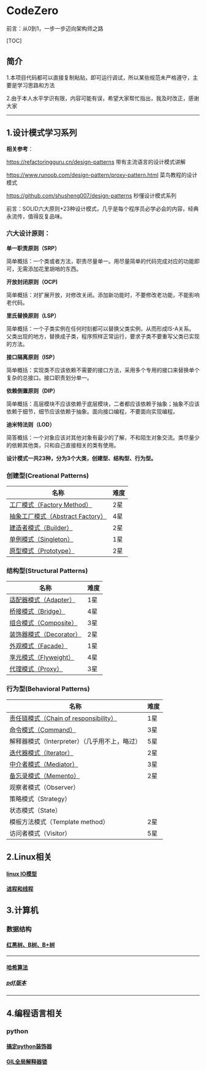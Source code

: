 # CodeZero

前言：从0到1，一步一步迈向架构师之路

[TOC]

## 简介

1.本项目代码都可以直接复制粘贴，即可运行调试，所以某些规范未严格遵守，主要是学习思路和方法

2.由于本人水平学识有限，内容可能有误，希望大家帮忙指出，我及时改正，感谢大家

------

## 1.设计模式学习系列

**相关参考**：

https://refactoringguru.cn/design-patterns  带有主流语言的设计模式讲解

https://www.runoob.com/design-pattern/proxy-pattern.html 菜鸟教程的设计模式

https://github.com/shusheng007/design-patterns  秒懂设计模式系列

前言：SOLID六大原则+23种设计模式，几乎是每个程序员必学必会的内容，经典永流传，值得反复品味。

### 六大设计原则：

**单一职责原则（SRP）**

简单概括：一个类或者方法，职责尽量单一。用尽量简单的代码完成对应的功能即可，无需添加花里胡哨的东西。

**开放封闭原则（OCP)**

简单概括：对扩展开放，对修改关闭。添加新功能时，不要修改老功能，不能影响老代码。

**里氏替换原则（LSP）**

简单概括：一个子类实例在任何时刻都可以替换父类实例，从而形成IS-A关系。父类出现的地方，替换成子类，程序照样正常运行，要求子类不要重写父类已实现的方法。

**接口隔离原则（ISP）**

简单概括：实现类不应该依赖不需要的接口方法，采用多个专用的接口来替换单个复杂的总接口。接口职责划分单一。

**依赖倒置原则（DIP）**

简单概括：高层模块不应该依赖于底层模块，二者都应该依赖于抽象；抽象不应该依赖于细节，细节应该依赖于抽象。面向接口编程，不要面向实现编程。

**迪米特法则（LOD）**

简答概括：一个对象应该对其他对象有最少的了解，不和陌生对象交流。类尽量少的依赖其他类，只和自己直接相关的类有使用。

**设计模式一共23种，分为3个大类，创建型、结构型、行为型。**

### 创建型(Creational Patterns)

| 名称                                                         | 难度 |
| ------------------------------------------------------------ | ---- |
| [工厂模式（Factory Method）](https://github.com/lindo-zy/CodeZero/blob/main/docs/%E8%AE%BE%E8%AE%A1%E6%A8%A1%E5%BC%8F/%E5%B7%A5%E5%8E%82%E6%96%B9%E6%B3%95/%E5%B7%A5%E5%8E%82%E6%96%B9%E6%B3%95.md) | 2星  |
| [抽象工厂模式（Abstract Factory）](https://github.com/lindo-zy/CodeZero/blob/main/docs/%E8%AE%BE%E8%AE%A1%E6%A8%A1%E5%BC%8F/%E6%8A%BD%E8%B1%A1%E5%B7%A5%E5%8E%82/%E6%8A%BD%E8%B1%A1%E5%B7%A5%E5%8E%82.md) | 4星  |
| [建造者模式（Builder）](https://github.com/lindo-zy/CodeZero/blob/main/docs/%E8%AE%BE%E8%AE%A1%E6%A8%A1%E5%BC%8F/%E5%BB%BA%E9%80%A0%E8%80%85%E6%A8%A1%E5%BC%8F/%E5%BB%BA%E9%80%A0%E8%80%85%E6%A8%A1%E5%BC%8F.md) | 2星  |
| [单例模式（Singleton）](https://github.com/lindo-zy/CodeZero/blob/main/docs/%E8%AE%BE%E8%AE%A1%E6%A8%A1%E5%BC%8F/%E5%8D%95%E4%BE%8B%E6%A8%A1%E5%BC%8F/%E5%8D%95%E4%BE%8B%E6%A8%A1%E5%BC%8F.md) | 1星  |
| [原型模式（Prototype）](https://github.com/lindo-zy/CodeZero/blob/main/docs/%E8%AE%BE%E8%AE%A1%E6%A8%A1%E5%BC%8F/%E5%8E%9F%E5%9E%8B%E6%A8%A1%E5%BC%8F/%E5%8E%9F%E5%9E%8B%E6%A8%A1%E5%BC%8F.md) | 2星  |

### 结构型(Structural Patterns)

| 名称                                                         | 难度 |
| ------------------------------------------------------------ | ---- |
| [适配器模式（Adapter）](https://github.com/lindo-zy/CodeZero/blob/main/docs/%E8%AE%BE%E8%AE%A1%E6%A8%A1%E5%BC%8F/%E9%80%82%E9%85%8D%E5%99%A8%E6%A8%A1%E5%BC%8F/%E9%80%82%E9%85%8D%E6%A8%A1%E5%BC%8F.md) | 1星  |
| [桥接模式（Bridge）](https://github.com/lindo-zy/CodeZero/blob/main/docs/%E8%AE%BE%E8%AE%A1%E6%A8%A1%E5%BC%8F/%E6%A1%A5%E6%8E%A5%E6%A8%A1%E5%BC%8F/%E6%A1%A5%E6%8E%A5%E6%A8%A1%E5%BC%8F.md) | 4星  |
| [组合模式（Composite）](https://github.com/lindo-zy/CodeZero/blob/main/docs/%E8%AE%BE%E8%AE%A1%E6%A8%A1%E5%BC%8F/%E7%BB%84%E5%90%88%E6%A8%A1%E5%BC%8F/%E7%BB%84%E5%90%88%E6%A8%A1%E5%BC%8F.md) | 3星  |
| [装饰器模式（Decorator）](https://github.com/lindo-zy/CodeZero/blob/main/docs/%E8%AE%BE%E8%AE%A1%E6%A8%A1%E5%BC%8F/%E8%A3%85%E9%A5%B0%E5%99%A8%E6%A8%A1%E5%BC%8F/%E8%A3%85%E9%A5%B0%E5%99%A8%E6%A8%A1%E5%BC%8F.md) | 2星  |
| [外观模式（Facade）](https://github.com/lindo-zy/CodeZero/blob/main/docs/%E8%AE%BE%E8%AE%A1%E6%A8%A1%E5%BC%8F/%E5%A4%96%E8%A7%82%E6%A8%A1%E5%BC%8F/%E5%A4%96%E8%A7%82%E6%A8%A1%E5%BC%8F.md) | 1星  |
| [享元模式（Flyweight）](https://github.com/lindo-zy/CodeZero/blob/main/docs/%E8%AE%BE%E8%AE%A1%E6%A8%A1%E5%BC%8F/%E4%BA%AB%E5%85%83%E6%A8%A1%E5%BC%8F/%E4%BA%AB%E5%85%83%E6%A8%A1%E5%BC%8F.md) | 4星  |
| [代理模式（Proxy）](https://github.com/lindo-zy/CodeZero/blob/main/docs/%E8%AE%BE%E8%AE%A1%E6%A8%A1%E5%BC%8F/%E4%BB%A3%E7%90%86%E6%A8%A1%E5%BC%8F/%E4%BB%A3%E7%90%86%E6%A8%A1%E5%BC%8F.md) | 3星  |

### 行为型(Behavioral Patterns)

| 名称                                                         | 难度 |
| ------------------------------------------------------------ | ---- |
| [责任链模式（Chain of responsibility）](https://github.com/lindo-zy/CodeZero/blob/main/docs/%E8%AE%BE%E8%AE%A1%E6%A8%A1%E5%BC%8F/%E8%B4%A3%E4%BB%BB%E9%93%BE%E6%A8%A1%E5%BC%8F/%E8%B4%A3%E4%BB%BB%E9%93%BE%E6%A8%A1%E5%BC%8F.md) | 1星  |
| [命令模式（Command）]((https://github.com/lindo-zy/CodeZero/blob/main/docs/%E8%AE%BE%E8%AE%A1%E6%A8%A1%E5%BC%8F/%E5%91%BD%E4%BB%A4%E6%A8%A1%E5%BC%8F/%E5%91%BD%E4%BB%A4%E6%A8%A1%E5%BC%8F.md)) | 3星  |
| 解释器模式（Interpreter）（几乎用不上，略过）                | 5星  |
| [迭代器模式（Iterator）](https://github.com/lindo-zy/CodeZero/blob/main/docs/%E8%AE%BE%E8%AE%A1%E6%A8%A1%E5%BC%8F/%E8%BF%AD%E4%BB%A3%E5%99%A8%E6%A8%A1%E5%BC%8F/%E8%BF%AD%E4%BB%A3%E5%99%A8%E6%A8%A1%E5%BC%8F.md) | 2星  |
| [中介者模式（Mediator）](https://github.com/lindo-zy/CodeZero/blob/main/docs/%E8%AE%BE%E8%AE%A1%E6%A8%A1%E5%BC%8F/%E4%B8%AD%E4%BB%8B%E8%80%85%E6%A8%A1%E5%BC%8F/%E4%B8%AD%E4%BB%8B%E8%80%85%E6%A8%A1%E5%BC%8F.md) | 3星  |
| [备忘录模式（Memento）](https://github.com/lindo-zy/CodeZero/blob/main/docs/%E8%AE%BE%E8%AE%A1%E6%A8%A1%E5%BC%8F/%E5%A4%87%E5%BF%98%E5%BD%95%E6%A8%A1%E5%BC%8F/%E5%A4%87%E5%BF%98%E5%BD%95%E6%A8%A1%E5%BC%8F.md) | 2星  |
| 观察者模式（Observer）                                       |      |
| 策略模式（Strategy）                                         |      |
| 状态模式（State）                                            |      |
| 模板方法模式（Template method）                              | 2星  |
| 访问者模式（Visitor）                                        | 5星  |

## 2.Linux相关

#### [linux IO模型](https://github.com/lindo-zy/CodeZero/blob/main/docs/Linux%E7%9B%B8%E5%85%B3/IO%E6%A8%A1%E5%9E%8B/IO%E6%A8%A1%E5%9E%8B.md)

#### [进程和线程](https://github.com/lindo-zy/CodeZero/blob/main/docs/Linux%E7%9B%B8%E5%85%B3/%E8%BF%9B%E7%A8%8B%E5%92%8C%E7%BA%BF%E7%A8%8B/%E8%BF%9B%E7%A8%8B%E5%92%8C%E7%BA%BF%E7%A8%8B.md)

## 3.计算机

### 数据结构

#### [红黑树、B树、B+树](https://github.com/lindo-zy/CodeZero/blob/main/docs/%E8%AE%A1%E7%AE%97%E6%9C%BA/%E6%95%B0%E6%8D%AE%E7%BB%93%E6%9E%84/%E7%BA%A2%E9%BB%91%E6%A0%91%E3%80%81B%E6%A0%91%E3%80%81B%2B%E6%A0%91.md)

------

#### [哈希算法](https://github.com/lindo-zy/CodeZero/blob/main/docs/%E8%AE%A1%E7%AE%97%E6%9C%BA/%E5%93%88%E5%B8%8C/%E5%93%88%E5%B8%8C%E7%AE%97%E6%B3%95.md)

##### [pdf版本](https://github.com/lindo-zy/CodeZero/blob/main/docs/%E8%AE%A1%E7%AE%97%E6%9C%BA/%E5%93%88%E5%B8%8C/%E5%93%88%E5%B8%8C%E7%AE%97%E6%B3%95.pdf)

------

## 4.编程语言相关

### python

#### [搞定python装饰器](https://github.com/lindo-zy/CodeZero/blob/main/docs/%E7%BC%96%E7%A8%8B%E8%AF%AD%E8%A8%80/python%E8%A3%85%E9%A5%B0%E5%99%A8/%E6%90%9E%E5%AE%9Apython%E8%A3%85%E9%A5%B0%E5%99%A8.md)

#### [GIL全局解释器锁](https://github.com/lindo-zy/CodeZero/blob/main/docs/%E7%BC%96%E7%A8%8B%E8%AF%AD%E8%A8%80/python/GIL/GIL%E5%85%A8%E5%B1%80%E8%A7%A3%E9%87%8A%E5%99%A8%E9%94%81.md)

